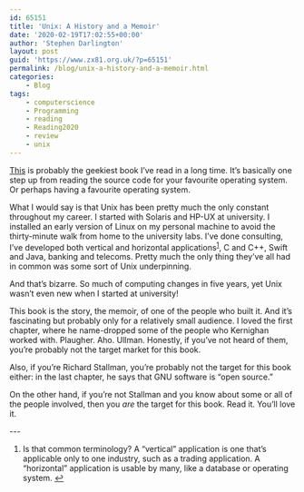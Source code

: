 ```yaml
---
id: 65151
title: 'Unix: A History and a Memoir'
date: '2020-02-19T17:02:55+00:00'
author: 'Stephen Darlington'
layout: post
guid: 'https://www.zx81.org.uk/?p=65151'
permalink: /blog/unix-a-history-and-a-memoir.html
categories:
    - Blog
tags:
    - computerscience
    - Programming
    - reading
    - Reading2020
    - review
    - unix
---
```


[This](https://amzn.to/2UZuoyD) is probably the geekiest book I’ve read in a long time. It’s basically one step up from reading the source code for your favourite operating system. Or perhaps having a favourite operating system.

What I would say is that Unix has been pretty much the only constant throughout my career. I started with Solaris and HP-UX at university. I installed an early version of Linux on my personal machine to avoid the thirty-minute walk from home to the university labs. I’ve done consulting, I’ve developed both vertical and horizontal applications<sup>[1](#fn1-1120 "see footnote")</sup>, C and C++, Swift and Java, banking and telecoms. Pretty much the only thing they’ve all had in common was some sort of Unix underpinning.

And that’s bizarre. So much of computing changes in five years, yet Unix wasn’t even new when I started at university!

This book is the story, the memoir, of one of the people who built it. And it’s fascinating but probably only for a relatively small audience. I loved the first chapter, where he name-dropped some of the people who Kernighan worked with. Plaugher. Aho. Ullman. Honestly, if you’ve not heard of them, you’re probably not the target market for this book.

Also, if you’re Richard Stallman, you’re probably not the target for this book either: in the last chapter, he says that GNU software is “open source.”

On the other hand, if you’re not Stallman and you know about some or all of the people involved, then you *are* the target for this book. Read it. You’ll love it.

<div class="footnotes">---

1. Is that common terminology? A “vertical” application is one that’s applicable only to one industry, such as a trading application. A “horizontal” application is usable by many, like a database or operating system. [↩︎](#fnr1-1120 "return to article")

</div>